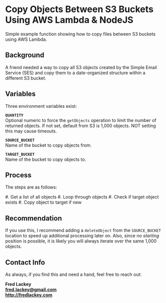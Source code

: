 # Copy Objects Between S3 Buckets Using AWS Lambda & NodeJS
Simple example function showing how to copy files between S3 buckets using AWS Lambda.

## Background  
A friend needed a way to copy all S3 objects created by the Simple Email Service (SES) and copy them to a date-organized structure within a different S3 bucket.

## Variables  
Three environment variables exist:

**`QUANTITY`**  
Optional numeric to force the `getObjects` operation to limit the number of returned objects.  If not set, default from S3 is 1,000 objects.  NOT setting this may cause timeouts.

**`SOURCE_BUCKET`**  
Name of the bucket to copy objects from.

**`TARGET_BUCKET`**  
Name of the bucket to copy objects to.

## Process  
The steps are as follows:

#. Get a list of all objects
#. Loop through objects
#. Check if target object exists
#. Copy object to target if new

## Recommendation    
If you use this, I recommend adding a `deleteObject` from the `SOURCE_BUCKET` location to speed up additional processing later on.  Also, since no _starting_ position is possible, it is likely you will always iterate over the same 1,000 objects.

## Contact Info  
As always, if you find this and need a hand, feel free to reach out:

**Fred Lackey**  
**fred.lackey@gmail.com**  
**http://fredlackey.com**

